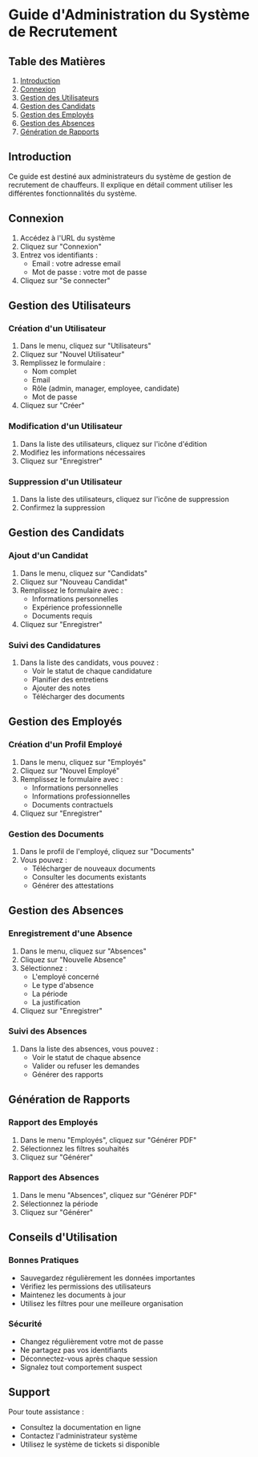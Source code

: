 # Guide d'Administration du Système de Recrutement

## Table des Matières
1. [Introduction](#introduction)
2. [Connexion](#connexion)
3. [Gestion des Utilisateurs](#gestion-des-utilisateurs)
4. [Gestion des Candidats](#gestion-des-candidats)
5. [Gestion des Employés](#gestion-des-employés)
6. [Gestion des Absences](#gestion-des-absences)
7. [Génération de Rapports](#génération-de-rapports)

## Introduction

Ce guide est destiné aux administrateurs du système de gestion de recrutement de chauffeurs. Il explique en détail comment utiliser les différentes fonctionnalités du système.

## Connexion

1. Accédez à l'URL du système
2. Cliquez sur "Connexion"
3. Entrez vos identifiants :
   - Email : votre adresse email
   - Mot de passe : votre mot de passe
4. Cliquez sur "Se connecter"

## Gestion des Utilisateurs

### Création d'un Utilisateur
1. Dans le menu, cliquez sur "Utilisateurs"
2. Cliquez sur "Nouvel Utilisateur"
3. Remplissez le formulaire :
   - Nom complet
   - Email
   - Rôle (admin, manager, employee, candidate)
   - Mot de passe
4. Cliquez sur "Créer"

### Modification d'un Utilisateur
1. Dans la liste des utilisateurs, cliquez sur l'icône d'édition
2. Modifiez les informations nécessaires
3. Cliquez sur "Enregistrer"

### Suppression d'un Utilisateur
1. Dans la liste des utilisateurs, cliquez sur l'icône de suppression
2. Confirmez la suppression

## Gestion des Candidats

### Ajout d'un Candidat
1. Dans le menu, cliquez sur "Candidats"
2. Cliquez sur "Nouveau Candidat"
3. Remplissez le formulaire avec :
   - Informations personnelles
   - Expérience professionnelle
   - Documents requis
4. Cliquez sur "Enregistrer"

### Suivi des Candidatures
1. Dans la liste des candidats, vous pouvez :
   - Voir le statut de chaque candidature
   - Planifier des entretiens
   - Ajouter des notes
   - Télécharger des documents

## Gestion des Employés

### Création d'un Profil Employé
1. Dans le menu, cliquez sur "Employés"
2. Cliquez sur "Nouvel Employé"
3. Remplissez le formulaire avec :
   - Informations personnelles
   - Informations professionnelles
   - Documents contractuels
4. Cliquez sur "Enregistrer"

### Gestion des Documents
1. Dans le profil de l'employé, cliquez sur "Documents"
2. Vous pouvez :
   - Télécharger de nouveaux documents
   - Consulter les documents existants
   - Générer des attestations

## Gestion des Absences

### Enregistrement d'une Absence
1. Dans le menu, cliquez sur "Absences"
2. Cliquez sur "Nouvelle Absence"
3. Sélectionnez :
   - L'employé concerné
   - Le type d'absence
   - La période
   - La justification
4. Cliquez sur "Enregistrer"

### Suivi des Absences
1. Dans la liste des absences, vous pouvez :
   - Voir le statut de chaque absence
   - Valider ou refuser les demandes
   - Générer des rapports

## Génération de Rapports

### Rapport des Employés
1. Dans le menu "Employés", cliquez sur "Générer PDF"
2. Sélectionnez les filtres souhaités
3. Cliquez sur "Générer"

### Rapport des Absences
1. Dans le menu "Absences", cliquez sur "Générer PDF"
2. Sélectionnez la période
3. Cliquez sur "Générer"

## Conseils d'Utilisation

### Bonnes Pratiques
- Sauvegardez régulièrement les données importantes
- Vérifiez les permissions des utilisateurs
- Maintenez les documents à jour
- Utilisez les filtres pour une meilleure organisation

### Sécurité
- Changez régulièrement votre mot de passe
- Ne partagez pas vos identifiants
- Déconnectez-vous après chaque session
- Signalez tout comportement suspect

## Support

Pour toute assistance :
- Consultez la documentation en ligne
- Contactez l'administrateur système
- Utilisez le système de tickets si disponible 